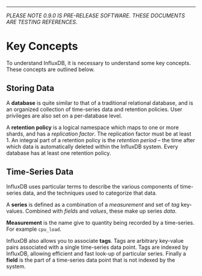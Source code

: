 ---
_PLEASE NOTE 0.9.0 IS PRE-RELEASE SOFTWARE. THESE DOCUMENTS ARE TESTING REFERENCES_.

# Key Concepts

To understand InfluxDB, it is necessary to understand some key concepts. These concepts are outlined below.

## Storing Data

A **database** is quite similar to that of a traditional relational database, and is an organized collection of time-series data and retention policies. User privileges are also set on a per-database level.

A **retention policy** is a logical namespace which maps to one or more shards, and has a _replication factor_. The replication factor must be at least 1. An integral part of a retention policy is the _retention period_ – the time after which data is automatically deleted within the InfluxDB system. Every database has at least one retention policy.

## Time-Series Data

InfluxDB uses particular terms to describe the various components of time-series data, and the techniques used to categorize that data.

A **series** is defined as a combination of a _measurement_ and set of _tag_ key-values. Combined with _fields_ and _values_, these make up series _data_.

**Measurement** is the name give to quantity being recorded by a time-series. For example `cpu_load`.

InfluxDB also allows you to associate **tags**. Tags are arbitrary key-value pairs associated with a single time-series data point. Tags are indexed by InfluxDB, allowing efficient and fast look-up of particular series. Finally a **field** is the part of a time-series data point that is not indexed by the system.


